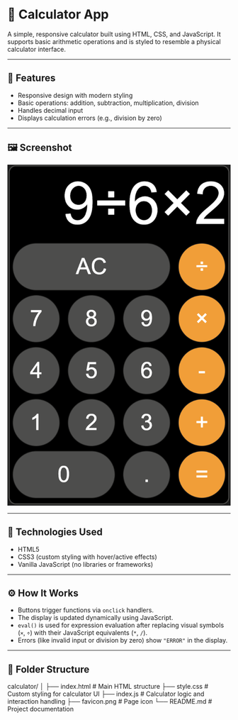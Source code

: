 # 🧮 Calculator App

A simple, responsive calculator built using HTML, CSS, and JavaScript. It supports basic arithmetic operations and is styled to resemble a physical calculator interface.

---

## 🚀 Features

- Responsive design with modern styling
- Basic operations: addition, subtraction, multiplication, division
- Handles decimal input
- Displays calculation errors (e.g., division by zero)

---

## 🖼️ Screenshot

![Calculator Screenshot](/Vanilla_Javascript/calculator/Calculator%20App.png)

---

## 🧪 Technologies Used

- HTML5
- CSS3 (custom styling with hover/active effects)
- Vanilla JavaScript (no libraries or frameworks)

---

## ⚙️ How It Works

- Buttons trigger functions via `onclick` handlers.
- The display is updated dynamically using JavaScript.
- `eval()` is used for expression evaluation after replacing visual symbols (`×`, `÷`) with their JavaScript equivalents (`*`, `/`).
- Errors (like invalid input or division by zero) show `"ERROR"` in the display.

---

## 📂 Folder Structure

calculator/
│
├── index.html       # Main HTML structure
├── style.css        # Custom styling for calculator UI
├── index.js         # Calculator logic and interaction handling
├── favicon.png      # Page icon
└── README.md        # Project documentation
